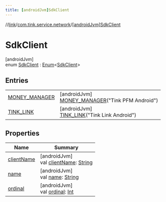```yaml
---
title: [androidJvm]SdkClient
---
```

//[link](../../../index.html)/[com.tink.service.network](../index.html)/[[androidJvm]SdkClient](index.html)



# SdkClient



[androidJvm]\
enum [SdkClient](index.html) : [Enum](https://kotlinlang.org/api/latest/jvm/stdlib/kotlin/-enum/index.html)&lt;[SdkClient](index.html)&gt;



## Entries


| | |
|---|---|
| [MONEY_MANAGER](-m-o-n-e-y_-m-a-n-a-g-e-r/index.html) | [androidJvm]<br>[MONEY_MANAGER](-m-o-n-e-y_-m-a-n-a-g-e-r/index.html)(&quot;Tink PFM Android&quot;) |
| [TINK_LINK](-t-i-n-k_-l-i-n-k/index.html) | [androidJvm]<br>[TINK_LINK](-t-i-n-k_-l-i-n-k/index.html)(&quot;Tink Link Android&quot;) |


## Properties


| Name | Summary |
|---|---|
| [clientName](client-name.html) | [androidJvm]<br>val [clientName](client-name.html): [String](https://kotlinlang.org/api/latest/jvm/stdlib/kotlin/-string/index.html) |
| [name](-t-i-n-k_-l-i-n-k/index.html#-372974862%2FProperties%2F-812656150) | [androidJvm]<br>val [name](-t-i-n-k_-l-i-n-k/index.html#-372974862%2FProperties%2F-812656150): [String](https://kotlinlang.org/api/latest/jvm/stdlib/kotlin/-string/index.html) |
| [ordinal](-t-i-n-k_-l-i-n-k/index.html#-739389684%2FProperties%2F-812656150) | [androidJvm]<br>val [ordinal](-t-i-n-k_-l-i-n-k/index.html#-739389684%2FProperties%2F-812656150): [Int](https://kotlinlang.org/api/latest/jvm/stdlib/kotlin/-int/index.html) |

